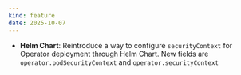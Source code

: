 ```yaml
---
kind: feature
date: 2025-10-07
---
```


* **Helm Chart**: Reintroduce a way to configure `securityContext` for Operator deployment through Helm Chart. New fields are `operator.podSecurityContext` and `operator.securityContext`
 
